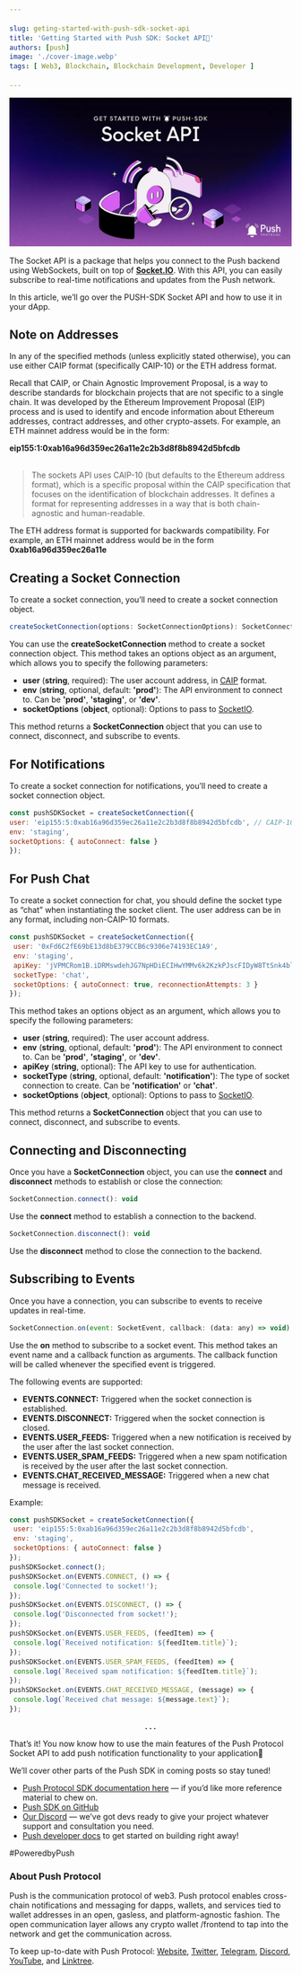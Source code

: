 ```yaml
---

slug: geting-started-with-push-sdk-socket-api
title: 'Getting Started with Push SDK: Socket API🔔'
authors: [push]
image: './cover-image.webp'
tags: [ Web3, Blockchain, Blockchain Development, Developer ]

---
```


![Cover image of Getting Started with Push SDK: Socket API🔔](./cover-image.webp)

The Socket API is a package that helps you connect to the Push backend using WebSockets, built on top of <a href="https://socket.io/docs/v4/client-api/"><b>Socket.IO</b></a>. With this API, you can easily subscribe to real-time notifications and updates from the Push network.

<!--truncate-->

In this article, we’ll go over the PUSH-SDK Socket API and how to use it in your dApp.

## Note on Addresses
In any of the specified methods (unless explicitly stated otherwise), you can use either CAIP format (specifically CAIP-10) or the ETH address format.

Recall that CAIP, or Chain Agnostic Improvement Proposal, is a way to describe standards for blockchain projects that are not specific to a single chain. It was developed by the Ethereum Improvement Proposal (EIP) process and is used to identify and encode information about Ethereum addresses, contract addresses, and other crypto-assets. For example, an ETH mainnet address would be in the form:

<b>eip155:1:0xab16a96d359ec26a11e2c2b3d8f8b8942d5bfcdb</b><br/><br/>

<blockquote>The sockets API uses CAIP-10 (but defaults to the Ethereum address format), which is a specific proposal within the CAIP specification that focuses on the identification of blockchain addresses. It defines a format for representing addresses in a way that is both chain-agnostic and human-readable.</blockquote>

The ETH address format is supported for backwards compatibility. For example, an ETH mainnet address would be in the form <b>0xab16a96d359ec26a11e</b>

## Creating a Socket Connection

To create a socket connection, you’ll need to create a socket connection object.

```js
createSocketConnection(options: SocketConnectionOptions): SocketConnection
```

You can use the <b>createSocketConnection</b> method to create a socket connection object. This method takes an options object as an argument, which allows you to specify the following parameters:

- <b>user</b> (<b>string</b>, required): The user account address, in <a href="https://github.com/ChainAgnostic/CAIPs/blob/master/CAIPs/caip-10.md#test-cases">CAIP</a> format.
- <b>env</b> (<b>string</b>, optional, default: <b>'prod'</b>): The API environment to connect to. Can be <b>'prod'</b>, <b>'staging'</b>, or <b>'dev'</b>.
- <b>socketOptions</b> (<b>object</b>, optional): Options to pass to <a href="https://socket.io/docs/v4/client-options/">SocketIO</a>.

This method returns a <b>SocketConnection</b> object that you can use to connect, disconnect, and subscribe to events.

## For Notifications
To create a socket connection for notifications, you’ll need to create a socket connection object.

```js
const pushSDKSocket = createSocketConnection({
user: 'eip155:5:0xab16a96d359ec26a11e2c2b3d8f8b8942d5bfcdb', // CAIP-10 format
env: 'staging',
socketOptions: { autoConnect: false }
});
```

## For Push Chat
To create a socket connection for chat, you should define the socket type as “chat” when instantiating the socket client. The user address can be in any format, including non-CAIP-10 formats.

```js
const pushSDKSocket = createSocketConnection({
 user: '0xFd6C2fE69bE13d8bE379CCB6c9306e74193EC1A9',
 env: 'staging',
 apiKey: 'jVPMCRom1B.iDRMswdehJG7NpHDiECIHwYMMv6k2KzkPJscFIDyW8TtSnk4blYnGa8DIkfuacU0',
 socketType: 'chat',
 socketOptions: { autoConnect: true, reconnectionAttempts: 3 }
});
```

This method takes an options object as an argument, which allows you to specify the following parameters:

- <b>user</b> (<b>string</b>, required): The user account address.
- <b>env</b> (<b>string</b>, optional, default: <b>'prod'</b>): The API environment to connect to. Can be <b>'prod'</b>, <b>'staging'</b>, or <b>'dev'</b>.
- <b>apiKey</b> (<b>string</b>, optional): The API key to use for authentication.
- <b>socketType</b> (<b>string</b>, optional, default: <b>'notification'</b>): The type of socket connection to create. Can be <b>'notification'</b> or <b>'chat'</b>.
- <b>socketOptions</b> (<b>object</b>, optional): Options to pass to <a href="https://socket.io/docs/v4/client-options/">SocketIO</a>.

This method returns a <b>SocketConnection</b> object that you can use to connect, disconnect, and subscribe to events.

## Connecting and Disconnecting
Once you have a <b>SocketConnection</b> object, you can use the <b>connect</b> and <b>disconnect</b> methods to establish or close the connection:

```js
SocketConnection.connect(): void
```

Use the <b>connect</b> method to establish a connection to the backend.

```js
SocketConnection.disconnect(): void
```

Use the <b>disconnect</b> method to close the connection to the backend.

## Subscribing to Events

Once you have a connection, you can subscribe to events to receive updates in real-time.

```js
SocketConnection.on(event: SocketEvent, callback: (data: any) => void): 
```

Use the <b>on</b> method to subscribe to a socket event. This method takes an event name and a callback function as arguments. The callback function will be called whenever the specified event is triggered.

The following events are supported:

- <b>EVENTS.CONNECT:</b> Triggered when the socket connection is established.
- <b>EVENTS.DISCONNECT:</b> Triggered when the socket connection is closed.
- <b>EVENTS.USER_FEEDS:</b> Triggered when a new notification is received by the user after the last socket connection.
- <b>EVENTS.USER_SPAM_FEEDS:</b> Triggered when a new spam notification is received by the user after the last socket connection.
- <b>EVENTS.CHAT_RECEIVED_MESSAGE:</b> Triggered when a new chat message is received.

Example:

```js
const pushSDKSocket = createSocketConnection({
 user: 'eip155:5:0xab16a96d359ec26a11e2c2b3d8f8b8942d5bfcdb',
 env: 'staging',
 socketOptions: { autoConnect: false }
});
pushSDKSocket.connect();
pushSDKSocket.on(EVENTS.CONNECT, () => {
 console.log('Connected to socket!');
});
pushSDKSocket.on(EVENTS.DISCONNECT, () => {
 console.log('Disconnected from socket!');
});
pushSDKSocket.on(EVENTS.USER_FEEDS, (feedItem) => {
 console.log(`Received notification: ${feedItem.title}`);
});
pushSDKSocket.on(EVENTS.USER_SPAM_FEEDS, (feedItem) => {
 console.log(`Received spam notification: ${feedItem.title}`);
});
pushSDKSocket.on(EVENTS.CHAT_RECEIVED_MESSAGE, (message) => {
 console.log(`Received chat message: ${message.text}`);
});
```

<center><b>.   .   .</b></center>

That’s it! You now know how to use the main features of the Push Protocol Socket API to add push notification functionality to your application🎉

We’ll cover other parts of the Push SDK in coming posts so stay tuned!

- [Push Protocol SDK documentation here](https://docs.push.org/developers/developer-tooling/push-sdk/sdk-packages-details/pushprotocol-socket) — if you’d like more reference material to chew on.
- [Push SDK on GitHub](https://github.com/ethereum-push-notification-service/push-sdk)
- [Our Discord](https://discord.gg/pushprotocol) — we’ve got devs ready to give your project whatever support and consultation you need.
- [Push developer docs](/docs/ "Push developer docs") to get started on building right away!

#PoweredbyPush

### About Push Protocol

Push is the communication protocol of web3. Push protocol enables cross-chain notifications and messaging for dapps, wallets, and services tied to wallet addresses in an open, gasless, and platform-agnostic fashion. The open communication layer allows any crypto wallet /frontend to tap into the network and get the communication across.

To keep up-to-date with Push Protocol: [Website](https://push.org/), [Twitter](https://twitter.com/pushprotocol), [Telegram](https://t.me/epnsproject), [Discord](https://discord.gg/pushprotocol), [YouTube](https://www.youtube.com/c/EthereumPushNotificationService), and [Linktree](https://linktr.ee/pushprotocol).